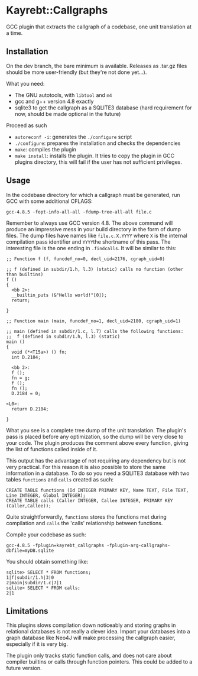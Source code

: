# Kayrebt::Callgraphs
GCC plugin that extracts the callgraph of a codebase, one unit translation at a time.

## Installation
On the dev branch, the bare minimum is available. Releases as .tar.gz files should be more user-friendly (but they're not done yet...).

What you need:
* The GNU autotools, with `libtool` and `m4`
* gcc and g++ version 4.8 exactly
* sqlite3 to get the callgraph as a SQLITE3 database (hard requirement for now, should be made optional in the future)

Proceed as such
* `autoreconf -i`: generates the `./configure` script
* `./configure`: prepares the installation and checks the dependencies
* `make`: compiles the plugin
* `make install`: installs the plugin. It tries to copy the plugin in GCC plugins directory, this will fail if the user has not sufficient privileges.

## Usage
In the codebase directory for which a callgraph must be generated, run GCC with some additional CFLAGS:

    gcc-4.8.5 -fopt-info-all-all -fdump-tree-all-all file.c
    
Remember to always use GCC version 4.8. The above command will produce an impressive mess in your build directory in the form of dump files.
The dump files have names like `file.c.X.YYYY` where `X` is the internal compilation pass identifier and `YYYY`the shortname of this pass.
The interesting file is the one ending in `.findcalls`. It will be similar to this:

    ;; Function f (f, funcdef_no=0, decl_uid=2176, cgraph_uid=0)

    ;; f (defined in subdir/1.h, l.3) (static) calls no function (other than builtins)
    f ()
    {
      <bb 2>:
      __builtin_puts (&"Hello world!"[0]);
      return;

    }

    ;; Function main (main, funcdef_no=1, decl_uid=2180, cgraph_uid=1)

    ;; main (defined in subdir/1.c, l.7) calls the following functions:
    ;; 	f (defined in subdir/1.h, l.3) (static)
    main ()
    {
      void (*<T15a>) () fn;
      int D.2184;

      <bb 2>:
      f ();
      fn = g;
      f ();
      fn ();
      D.2184 = 0;

    <L0>:
      return D.2184;

    }

What you see is a complete tree dump of the unit translation. The plugin's pass is placed before any optimization, so the dump will be very close to your code.
The plugin produces the comment above every function, giving the list of functions called inside of it.


This output has the advantage of not requiring any dependency but is not very practical. For this reason it is also possible to store the same information in a database.
To do so you need a SQLITE3 database with two tables `functions` and `calls` created as such:

    CREATE TABLE functions (Id INTEGER PRIMARY KEY, Name TEXT, File TEXT, Line INTEGER, Global INTEGER);
    CREATE TABLE calls (Caller INTEGER, Callee INTEGER, PRIMARY KEY (Caller,Callee));

Quite straightforwardly, `functions` stores the functions met during compilation and `calls` the 'calls' relationship between functions.

Compile your codebase as such:

    gcc-4.8.5 -fplugin=kayrebt_callgraphs -fplugin-arg-callgraphs-dbfile=myDB.sqlite
    
You should obtain something like:

    sqlite> SELECT * FROM functions;
    1|f|subdir/1.h|3|0
    2|main|subdir/1.c|7|1
    sqlite> SELECT * FROM calls;
    2|1
    
## Limitations

This plugins slows compilation down noticeably and storing graphs in relational databases is not really a clever idea.
Import your databases into a graph database like Neo4J will make processing the callgraph easier, especially if it is very big.

The plugin only tracks static function calls, and does not care about compiler builtins or calls through function pointers.
This could be added to a future version.
